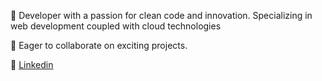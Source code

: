 👋 Developer with a passion for clean code and innovation. Specializing in web development coupled with cloud technologies

🚀 Eager to collaborate on exciting projects. 

🔗 [Linkedin](https://www.linkedin.com/in/hiteshsharma-/)


<!---
hitesh181/hitesh181 is a ✨ special ✨ repository because its `README.md` (this file) appears on your GitHub profile.
You can click the Preview link to take a look at your changes.
--->
